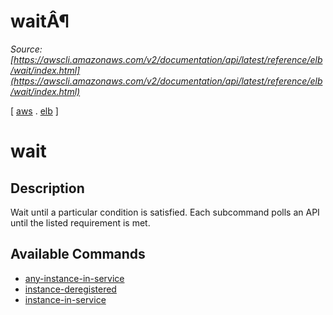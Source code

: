 # waitÂ¶

*Source: [https://awscli.amazonaws.com/v2/documentation/api/latest/reference/elb/wait/index.html](https://awscli.amazonaws.com/v2/documentation/api/latest/reference/elb/wait/index.html)*

[ [aws](https://awscli.amazonaws.com/v2/documentation/api/latest/reference/index.html#cli-aws) . [elb](https://awscli.amazonaws.com/v2/documentation/api/latest/reference/elb/index.html#cli-aws-elb) ]

# wait

## Description

Wait until a particular condition is satisfied. Each subcommand polls an API until the listed requirement is met.

## Available Commands

- [any-instance-in-service](https://awscli.amazonaws.com/v2/documentation/api/latest/reference/elb/wait/any-instance-in-service.html)
- [instance-deregistered](https://awscli.amazonaws.com/v2/documentation/api/latest/reference/elb/wait/instance-deregistered.html)
- [instance-in-service](https://awscli.amazonaws.com/v2/documentation/api/latest/reference/elb/wait/instance-in-service.html)